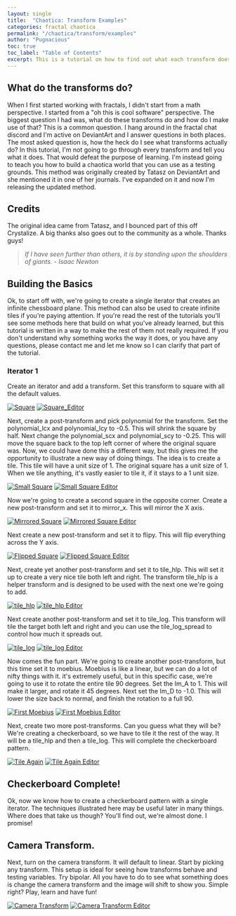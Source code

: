 ```yaml
---
layout: single
title:  "Chaotica: Transform Examples"
categories: fractal chaotica
permalink: "/chaotica/transform/examples"
author: "Pugnacious"
toc: true
toc_label: "Table of Contents"
excerpt: This is a tutorial on how to find out what each transform does.
---
```


## What do the transforms do?

When I first started working with fractals, I didn't start from a math perspective.  I started from a "oh this is cool software" perspective.  The biggest question I had was, what do these transforms do and how do I make use of that?  This is a common question.  I hang around in the fractal chat discord and I'm active on DeviantArt and I answer questions in both places.  The most asked question is, how the heck do I see what transforms actually do?  In this tutorial, I'm not going to go through every transform and tell you what it does.  That would defeat the purpose of learning.  I'm instead going to teach you how to build a chaotica world that you can use as a testing grounds.  This method was originally created by Tatasz on DeviantArt and she mentioned it in one of her journals.  I've expanded on it and now I'm releasing the updated method.

## Credits

The original idea came from Tatasz, and I bounced part of this off Crystalize.  A big thanks also goes out to the community as a whole.  Thanks guys!  

> *If I have seen further than others, it is by standing upon the shoulders of giants.  - Isaac Newton*

## Building the Basics

Ok, to start off with, we're going to create a single iterator that creates an infinite chessboard plane.  This method can also be used to create infinite tiles if you're paying attention.  If you're read the rest of the tutorials you'll see some methods here that build on what you've already learned, but this tutorial is written in a way to make the rest of them not really required.  If you don't understand why something works the way it does, or you have any questions, please contact me and let me know so I can clarify that part of the tutorial.

### Iterator 1

Create an iterator and add a transform.  Set this transform to square with all the default values.

[![Square](/assets/images/chaotica-transform-examples/chaotica_f1ICjfaKx4.png)](/assets/images/chaotica-transform-examples/chaotica_f1ICjfaKx4.png)
[![Square_Editor](/assets/images/chaotica-transform-examples/chaotica_v8NPRsOaAJ.png)](/assets/images/chaotica-transform-examples/chaotica_v8NPRsOaAJ.png)

Next, create a post-transform and pick polynomial for the transform.  Set the polynomial_lcx and polynomial_lcy to -0.5.  This will shrink the square by half.  Next change the polynomial_scx and polynomial_scy to -0.25.  This will move the square back to the top left corner of where the original square was.  Now, we could have done this a different way, but this gives me the opportunity to illustrate a new way of doing things.  The idea is to create a tile.  This tile will have a unit size of 1.  The original square has a unit size of 1.  When we tile anything, it's vastly easier to tile it, if it stays to a 1 unit size.

[![Small Square](/assets/images/chaotica-transform-examples/chaotica_tjtEWFCrfR.png)](/assets/images/chaotica-transform-examples/chaotica_tjtEWFCrfR.png)
[![Small Square Editor](/assets/images/chaotica-transform-examples/chaotica_8BqbH9VCcg.png)](/assets/images/chaotica-transform-examples/chaotica_8BqbH9VCcg.png)

Now we're going to create a second square in the opposite corner.  Create a new post-transform and set it to mirror_x.  This will mirror the X axis.

[![Mirrored Square](/assets/images/chaotica-transform-examples/chaotica_pRbjXZVQe2.png)](/assets/images/chaotica-transform-examples/chaotica_pRbjXZVQe2.png)
[![Mirrored Square Editor](/assets/images/chaotica-transform-examples/chaotica_s7AyYmrGmA.png)](/assets/images/chaotica-transform-examples/chaotica_s7AyYmrGmA.png)

Next create a new post-transform and set it to flipy.  This will flip everything across the Y axis.

[![Flipped Square](/assets/images/chaotica-transform-examples/chaotica_8lEYfiSTLu.png)](/assets/images/chaotica-transform-examples/chaotica_8lEYfiSTLu.png)
[![Flipped Square Editor](/assets/images/chaotica-transform-examples/chaotica_Wz8FFcVp7Y.png)](/assets/images/chaotica-transform-examples/chaotica_Wz8FFcVp7Y.png)

Next, create yet another post-transform and set it to tile_hlp.  This will set it up to create a very nice tile both left and right.  The transform tile_hlp is a helper transform and is designed to be used with the next one we're going to add.

[![tile_hlp](/assets/images/chaotica-transform-examples/chaotica_wR13YVUq5I.png)](/assets/images/chaotica-transform-examples/chaotica_wR13YVUq5I.png)
[![tile_hlp Editor](/assets/images/chaotica-transform-examples/chaotica_XXukLvuFAV.png)](/assets/images/chaotica-transform-examples/chaotica_XXukLvuFAV.png)

Next create another post-transform and set it to tile_log.  This transform will tile the target both left and right and you can use the tile_log_spread to control how much it spreads out.

[![tile_log](/assets/images/chaotica-transform-examples/chaotica_uPE8xBdNd4.png)](/assets/images/chaotica-transform-examples/chaotica_uPE8xBdNd4.png)
[![tile_log Editor](/assets/images/chaotica-transform-examples/chaotica_4WZyce1Nsn.png)](/assets/images/chaotica-transform-examples/chaotica_4WZyce1Nsn.png)

Now comes the fun part.  We're going to create another post-transform, but this time set it to moebius.  Moebius is like a linear, but we can do a lot of nifty things with it.  it's extremely useful, but in this specific case, we're going to use it to rotate the entire tile 90 degrees.  Set the Im_A to 1.  This will make it larger, and rotate it 45 degrees.  Next set the Im_D to -1.0.  This will lower the size back to normal, and finish the rotation to a full 90.

[![First Moebius](/assets/images/chaotica-transform-examples/chaotica_YgXDimlalG.png)](/assets/images/chaotica-transform-examples/chaotica_YgXDimlalG.png)
[![First Moebius Editor](/assets/images/chaotica-transform-examples/chaotica_OZzZuJVZf1.png)](/assets/images/chaotica-transform-examples/chaotica_OZzZuJVZf1.png)

Next, create two more post-transforms.  Can you guess what they will be?  We're creating a checkerboard, so we have to tile it the rest of the way.  It will be a tile_hlp and then a tile_log.  This will complete the checkerboard pattern.

[![Tile Again](/assets/images/chaotica-transform-examples/chaotica_7cg34JrJNL.png)](/assets/images/chaotica-transform-examples/chaotica_7cg34JrJNL.png)
[![Tile Again Editor](/assets/images/chaotica-transform-examples/chaotica_OLnKh5SomN.png)](/assets/images/chaotica-transform-examples/chaotica_OLnKh5SomN.png)

## Checkerboard Complete!

Ok, now we know how to create a checkerboard pattern with a single iterator.  The techniques illustrated here may be useful later in many things.  Where does that take us though?  You'll find out, we're almost done.  I promise!

## Camera Transform.

Next, turn on the camera transform.  It will default to linear.  Start by picking any transform.  This setup is ideal for seeing how transforms behave and testing variables.  Try bipolar. All you have to do to see what something does is change the camera transform and the image will shift to show you.  Simple right?  Play, learn and have fun!

[![Camera Transform](/assets/images/chaotica-transform-examples/chaotica_tL0BibWOEe.png)](/assets/images/chaotica-transform-examples/chaotica_tL0BibWOEe.png)
[![Camera Transform Editor](/assets/images/chaotica-transform-examples/chaotica_kNklAnJkuS.png)](/assets/images/chaotica-transform-examples/chaotica_kNklAnJkuS.png)

